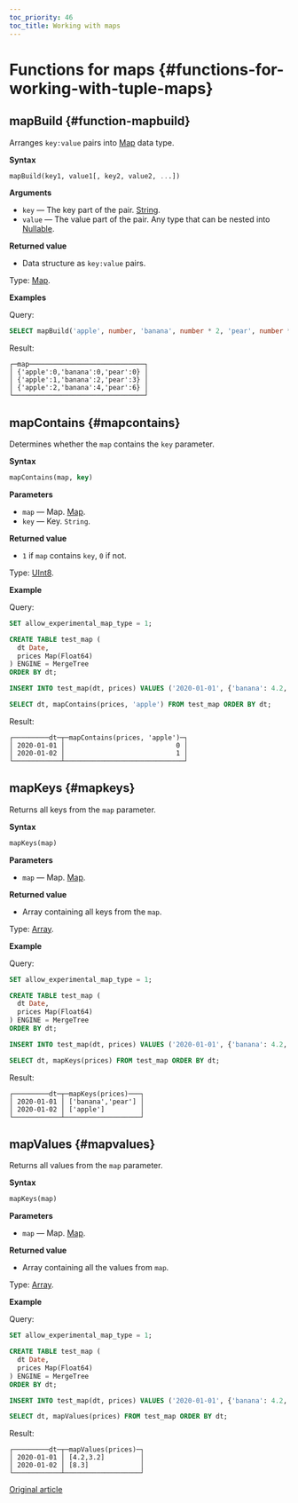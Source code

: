 ```yaml
---
toc_priority: 46
toc_title: Working with maps
---
```


# Functions for maps {#functions-for-working-with-tuple-maps}

## mapBuild {#function-mapbuild}

Arranges `key:value` pairs into [Map](../../sql-reference/data-types/map.md) data type.

**Syntax** 

``` sql
mapBuild(key1, value1[, key2, value2, ...])
```

**Arguments** 

-   `key` — The key part of the pair. [String](../../sql-reference/data-types/string.md).
-   `value` — The value part of the pair. Any type that can be nested into [Nullable](../../sql-reference/data-types/nullable.md).

**Returned value**

-  Data structure as `key:value` pairs.

Type: [Map](../../sql-reference/data-types/map.md).

**Examples**

Query:

``` sql
SELECT mapBuild('apple', number, 'banana', number * 2, 'pear', number * 3) AS map FROM numbers(3);
```

Result:

``` text
┌─map─────────────────────────────┐
│ {'apple':0,'banana':0,'pear':0} │
│ {'apple':1,'banana':2,'pear':3} │
│ {'apple':2,'banana':4,'pear':6} │
└─────────────────────────────────┘
```

## mapContains {#mapcontains}

Determines  whether the `map` contains the `key` parameter.

**Syntax**

``` sql
mapContains(map, key)
```

**Parameters** 

-   `map` — Map. [Map](../../sql-reference/data-types/map.md).
-   `key` — Key. `String`.

**Returned value**

-   `1` if `map` contains `key`, `0` if not.

Type: [UInt8](../../sql-reference/data-types/int-uint.md).

**Example**

Query:

```sql
SET allow_experimental_map_type = 1;

CREATE TABLE test_map (
  dt Date,
  prices Map(Float64)
) ENGINE = MergeTree
ORDER BY dt;

INSERT INTO test_map(dt, prices) VALUES ('2020-01-01', {'banana': 4.2, 'pear': 3.2}), ('2020-01-02', {'apple': 8.3});

SELECT dt, mapContains(prices, 'apple') FROM test_map ORDER BY dt;
```

Result:

```text
┌─────────dt─┬─mapContains(prices, 'apple')─┐
│ 2020-01-01 │                            0 │
│ 2020-01-02 │                            1 │
└────────────┴──────────────────────────────┘
```

## mapKeys {#mapkeys}

Returns all keys from the `map` parameter.

**Syntax**

```sql
mapKeys(map)
```

**Parameters**

-   `map` — Map. [Map](../../sql-reference/data-types/map.md).

**Returned value**

-   Array containing all keys from the `map`.

Type: [Array](../../sql-reference/data-types/array.md).

**Example**

Query:

```sql
SET allow_experimental_map_type = 1;

CREATE TABLE test_map (
  dt Date,
  prices Map(Float64)
) ENGINE = MergeTree
ORDER BY dt;

INSERT INTO test_map(dt, prices) VALUES ('2020-01-01', {'banana': 4.2, 'pear': 3.2}), ('2020-01-02', {'apple': 8.3});

SELECT dt, mapKeys(prices) FROM test_map ORDER BY dt;
```

Result:

```text
┌─────────dt─┬─mapKeys(prices)───┐
│ 2020-01-01 │ ['banana','pear'] │
│ 2020-01-02 │ ['apple']         │
└────────────┴───────────────────┘
```

## mapValues {#mapvalues}

Returns all values from the `map` parameter.

**Syntax**

```sql
mapKeys(map)
```

**Parameters**

-   `map` — Map. [Map](../../sql-reference/data-types/map.md).

**Returned value**

-   Array containing all the values from `map`.

Type: [Array](../../sql-reference/data-types/array.md).

**Example**

Query:

```sql
SET allow_experimental_map_type = 1;

CREATE TABLE test_map (
  dt Date,
  prices Map(Float64)
) ENGINE = MergeTree
ORDER BY dt;

INSERT INTO test_map(dt, prices) VALUES ('2020-01-01', {'banana': 4.2, 'pear': 3.2}), ('2020-01-02', {'apple': 8.3});

SELECT dt, mapValues(prices) FROM test_map ORDER BY dt;
```

Result:

```text
┌─────────dt─┬─mapValues(prices)─┐
│ 2020-01-01 │ [4.2,3.2]         │
│ 2020-01-02 │ [8.3]             │
└────────────┴───────────────────┘
```

[Original article](https://clickhouse.tech/docs/en/sql-reference/functions/tuple-map-functions/) <!--hide-->
